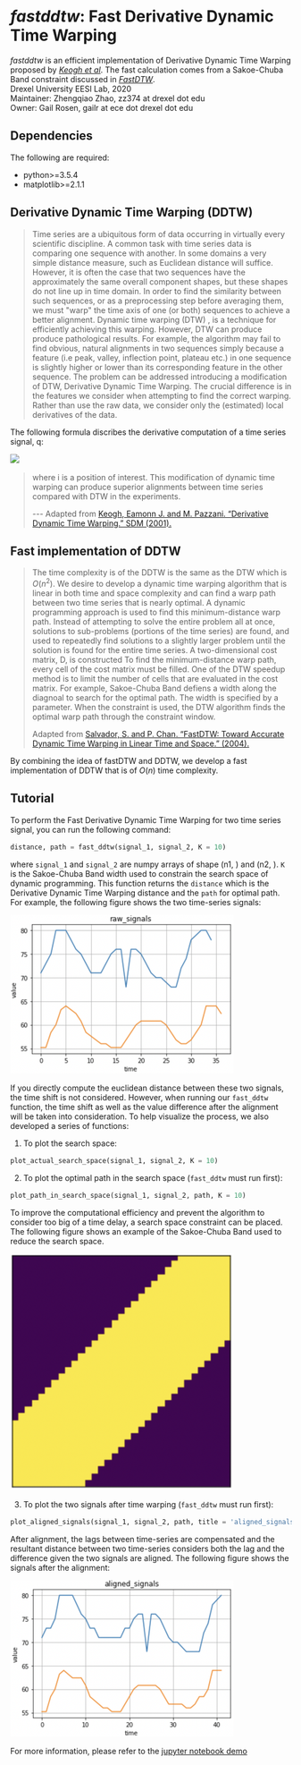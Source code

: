 # *fastddtw*: Fast Derivative Dynamic Time Warping

*fastddtw* is an efficient implementation of Derivative Dynamic Time Warping proposed by [*Keogh et al*](https://www.ics.uci.edu/~pazzani/Publications/sdm01.pdf). The fast calculation comes from a Sakoe-Chuba Band constraint discussed in [*FastDTW*](https://cs.fit.edu/~pkc/papers/tdm04.pdf).       
Drexel University EESI Lab, 2020        
Maintainer: Zhengqiao Zhao, zz374 at drexel dot edu        
Owner: Gail Rosen, gailr at ece dot drexel dot edu  

## Dependencies
The following are required:    
- python>=3.5.4
- matplotlib>=2.1.1

## Derivative Dynamic Time Warping (DDTW)
> Time series are a ubiquitous form of data occurring in virtually every scientific discipline. A common task with time series data is comparing one sequence with another. In some domains a very simple distance measure, such as Euclidean distance will suffice. However, it is often the case that two sequences have the approximately the same overall component shapes, but these shapes do not line up in time domain. 
> In order to find the similarity between such sequences, or as a preprocessing step before averaging them, we must "warp" the time axis of one (or both) sequences to achieve a better alignment. Dynamic time warping (DTW) , is a technique for efficiently achieving this warping. 
> However, DTW can produce produce pathological results. For example, the algorithm may fail to find obvious, natural alignments in two sequences simply because a feature (i.e peak, valley, inflection point, plateau etc.) in one sequence is slightly higher or lower than its corresponding feature in the other sequence. The problem can be addressed introducing a modification of DTW, Derivative Dynamic Time Warping. The crucial difference is in the features we consider when attempting to find the correct warping. Rather than use the raw data, we consider only the (estimated) local derivatives of the data.
>

The following formula discribes the derivative computation of a time series signal, q:

<img src="https://render.githubusercontent.com/render/math?math=D_x[q]=\frac{(q_i-q_{i-1})\+(q_{i\+1}-q_{i-1})/2}{2}">

> where i is a position of interest.
> This modification of dynamic time warping can produce superior alignments between time series compared with DTW in the experiments. 
> 
> --- Adapted from [Keogh, Eamonn J. and M. Pazzani. “Derivative Dynamic Time Warping.” SDM (2001).](https://www.ics.uci.edu/~pazzani/Publications/sdm01.pdf)

## Fast implementation of DDTW
> The time complexity is of the DDTW is the same as the DTW which is $O(n^2)$. We desire to develop a dynamic time warping
algorithm that is linear in both time and space complexity and can find a warp path between two time series that is nearly optimal. A dynamic programming approach is used to find this minimum-distance warp path. Instead of attempting to solve the entire problem all at once, solutions to sub-problems (portions of the time series) are found, and used to repeatedly find solutions to a slightly larger problem until the solution is found for the entire time series. A two-dimensional cost matrix, D, is constructed To find the minimum-distance warp path, every cell of the cost matrix must be filled. 
> One of the DTW speedup method is to limit the number of cells that are evaluated in the cost matrix. For example, Sakoe-Chuba Band defiens a width along the diagnoal to search for the optimal path. The width is specified by a parameter. When the constraint is used, the DTW algorithm finds the optimal warp path through the constraint window. 
>
> Adapted from [Salvador, S. and P. Chan. “FastDTW: Toward Accurate Dynamic Time Warping in Linear Time and Space.” (2004).](https://cs.fit.edu/~pkc/papers/tdm04.pdf)

By combining the idea of fastDTW and DDTW, we develop a fast implementation of DDTW that is of $O(n)$ time complexity.

## Tutorial
To perform the Fast Derivative Dynamic Time Warping for two time series signal, you can run the following command:
```python
distance, path = fast_ddtw(signal_1, signal_2, K = 10)
```
where `signal_1` and `signal_2` are numpy arrays of shape (n1,  ) and (n2,  ). `K` is the Sakoe-Chuba Band width used to constrain the search space of dynamic programming. This function returns the `distance` which is the Derivative Dynamic Time Warping distance and the `path` for optimal path. For example, the following figure shows the two time-series signals:        

<img src="figures/before.png" alt="before" width="400"/>        

If you directly compute the euclidean distance between these two signals, the time shift is not considered. However, when running our `fast_ddtw` function, the time shift as well as the value difference after the alignment will be taken into consideration.
To help visualize the process, we also developed a series of functions:
1. To plot the search space:
```python
plot_actual_search_space(signal_1, signal_2, K = 10)
```
2. To plot the optimal path in the search space (`fast_ddtw` must run first):
```python
plot_path_in_search_space(signal_1, signal_2, path, K = 10)
```
To improve the computational efficiency and prevent the algorithm to consider too big of a time delay, a search space constraint can be placed. The following figure shows an example of the Sakoe-Chuba Band used to reduce the search space.        

<img src="figures/search_space.png" alt="band" width="400"/>

3. To plot the two signals after time warping (`fast_ddtw` must run first):
```python
plot_aligned_signals(signal_1, signal_2, path, title = 'aligned_signals')
```
After alignment, the lags between time-series are compensated and the resultant distance between two time-series considers both the lag and the difference given the two signals are aligned. The following figure shows the signals after the alignment:        

<img src="figures/after.png" alt="after" width="400"/>        

For more information, please refer to the [jupyter notebook demo](_FAST_DDTW_demo.ipynb) 


 
